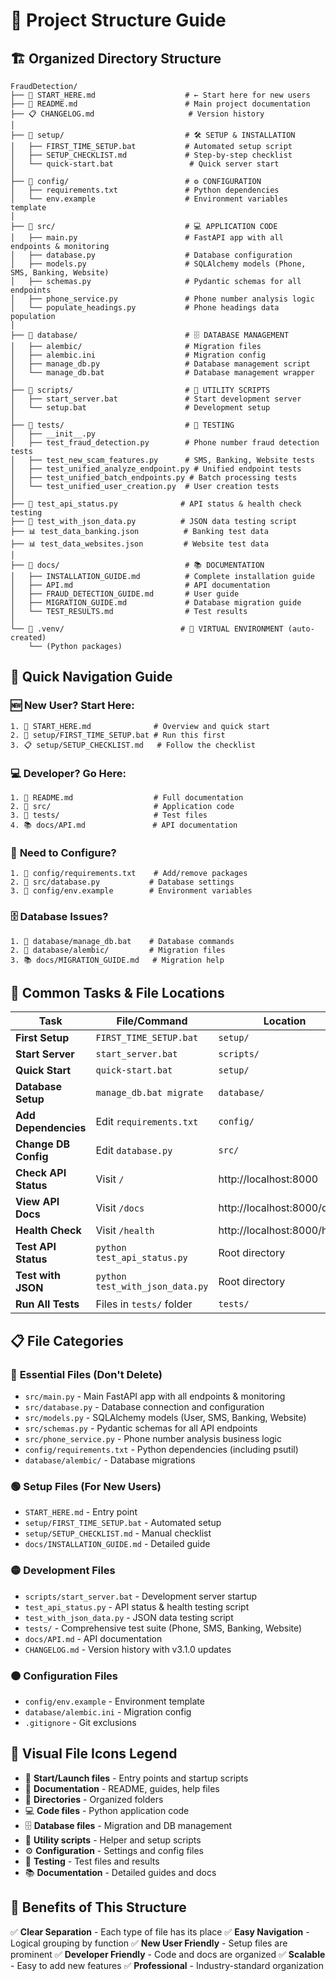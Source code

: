 # 📁 Project Structure Guide

## 🏗️ Organized Directory Structure

```
FraudDetection/
├── 🚀 START_HERE.md                    # ← Start here for new users
├── 📖 README.md                        # Main project documentation
├── 📋 CHANGELOG.md                     # Version history
│
├── 📂 setup/                           # 🛠️ SETUP & INSTALLATION
│   ├── FIRST_TIME_SETUP.bat           # Automated setup script
│   ├── SETUP_CHECKLIST.md             # Step-by-step checklist
│   └── quick-start.bat                 # Quick server start
│
├── 📂 config/                          # ⚙️ CONFIGURATION
│   ├── requirements.txt               # Python dependencies
│   └── env.example                    # Environment variables template
│
├── 📂 src/                             # 💻 APPLICATION CODE
│   ├── main.py                        # FastAPI app with all endpoints & monitoring
│   ├── database.py                    # Database configuration
│   ├── models.py                      # SQLAlchemy models (Phone, SMS, Banking, Website)
│   ├── schemas.py                     # Pydantic schemas for all endpoints
│   ├── phone_service.py               # Phone number analysis logic
│   └── populate_headings.py           # Phone headings data population
│
├── 📂 database/                        # 🗄️ DATABASE MANAGEMENT
│   ├── alembic/                       # Migration files
│   ├── alembic.ini                    # Migration config
│   ├── manage_db.py                   # Database management script
│   └── manage_db.bat                  # Database management wrapper
│
├── 📂 scripts/                         # 🔧 UTILITY SCRIPTS
│   ├── start_server.bat               # Start development server
│   └── setup.bat                      # Development setup
│
├── 📂 tests/                           # 🧪 TESTING
│   ├── __init__.py
│   ├── test_fraud_detection.py        # Phone number fraud detection tests
│   ├── test_new_scam_features.py      # SMS, Banking, Website tests
│   ├── test_unified_analyze_endpoint.py # Unified endpoint tests
│   ├── test_unified_batch_endpoints.py # Batch processing tests
│   └── test_unified_user_creation.py  # User creation tests
│
├── 🧪 test_api_status.py              # API status & health check testing
├── 🧪 test_with_json_data.py          # JSON data testing script
├── 📊 test_data_banking.json          # Banking test data
├── 📊 test_data_websites.json         # Website test data
│
├── 📂 docs/                            # 📚 DOCUMENTATION
│   ├── INSTALLATION_GUIDE.md          # Complete installation guide
│   ├── API.md                         # API documentation
│   ├── FRAUD_DETECTION_GUIDE.md       # User guide
│   ├── MIGRATION_GUIDE.md             # Database migration guide
│   └── TEST_RESULTS.md                # Test results
│
└── 📂 .venv/                          # 🐍 VIRTUAL ENVIRONMENT (auto-created)
    └── (Python packages)
```

## 🎯 Quick Navigation Guide

### 🆕 **New User? Start Here:**
```
1. 📖 START_HERE.md              # Overview and quick start
2. 📂 setup/FIRST_TIME_SETUP.bat # Run this first
3. 📋 setup/SETUP_CHECKLIST.md   # Follow the checklist
```

### 💻 **Developer? Go Here:**
```
1. 📖 README.md                  # Full documentation
2. 📂 src/                       # Application code
3. 📂 tests/                     # Test files
4. 📚 docs/API.md               # API documentation
```

### 🔧 **Need to Configure?**
```
1. 📂 config/requirements.txt    # Add/remove packages
2. 📂 src/database.py           # Database settings
3. 📂 config/env.example        # Environment variables
```

### 🗄️ **Database Issues?**
```
1. 📂 database/manage_db.bat    # Database commands
2. 📂 database/alembic/         # Migration files
3. 📚 docs/MIGRATION_GUIDE.md   # Migration help
```

## 🚀 Common Tasks & File Locations

| Task | File/Command | Location |
|------|-------------|----------|
| **First Setup** | `FIRST_TIME_SETUP.bat` | `setup/` |
| **Start Server** | `start_server.bat` | `scripts/` |
| **Quick Start** | `quick-start.bat` | `setup/` |
| **Database Setup** | `manage_db.bat migrate` | `database/` |
| **Add Dependencies** | Edit `requirements.txt` | `config/` |
| **Change DB Config** | Edit `database.py` | `src/` |
| **Check API Status** | Visit `/` | http://localhost:8000 |
| **View API Docs** | Visit `/docs` | http://localhost:8000/docs |
| **Health Check** | Visit `/health` | http://localhost:8000/health |
| **Test API Status** | `python test_api_status.py` | Root directory |
| **Test with JSON** | `python test_with_json_data.py` | Root directory |
| **Run All Tests** | Files in `tests/` folder | `tests/` |

## 📋 File Categories

### 🔵 **Essential Files (Don't Delete)**
- `src/main.py` - Main FastAPI app with all endpoints & monitoring
- `src/database.py` - Database connection and configuration
- `src/models.py` - SQLAlchemy models (User, SMS, Banking, Website)
- `src/schemas.py` - Pydantic schemas for all API endpoints
- `src/phone_service.py` - Phone number analysis business logic
- `config/requirements.txt` - Python dependencies (including psutil)
- `database/alembic/` - Database migrations

### 🟢 **Setup Files (For New Users)**
- `START_HERE.md` - Entry point
- `setup/FIRST_TIME_SETUP.bat` - Automated setup
- `setup/SETUP_CHECKLIST.md` - Manual checklist
- `docs/INSTALLATION_GUIDE.md` - Detailed guide

### 🟡 **Development Files**
- `scripts/start_server.bat` - Development server startup
- `test_api_status.py` - API status & health testing script
- `test_with_json_data.py` - JSON data testing script
- `tests/` - Comprehensive test suite (Phone, SMS, Banking, Website)
- `docs/API.md` - API documentation
- `CHANGELOG.md` - Version history with v3.1.0 updates

### 🟠 **Configuration Files**
- `config/env.example` - Environment template
- `database/alembic.ini` - Migration config
- `.gitignore` - Git exclusions

## 🎨 Visual File Icons Legend

- 🚀 **Start/Launch files** - Entry points and startup scripts
- 📖 **Documentation** - README, guides, help files
- 📂 **Directories** - Organized folders
- 💻 **Code files** - Python application code
- 🗄️ **Database files** - Migration and DB management
- 🔧 **Utility scripts** - Helper and setup scripts
- ⚙️ **Configuration** - Settings and config files
- 🧪 **Testing** - Test files and results
- 📚 **Documentation** - Detailed guides and docs

## 🎯 Benefits of This Structure

✅ **Clear Separation** - Each type of file has its place
✅ **Easy Navigation** - Logical grouping by function
✅ **New User Friendly** - Setup files are prominent
✅ **Developer Friendly** - Code and docs are organized
✅ **Scalable** - Easy to add new features
✅ **Professional** - Industry-standard organization
